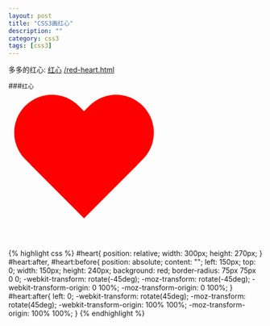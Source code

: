 ```yaml
---
layout: post
title: "CSS3画红心"
description: ""
category: css3
tags: [css3]
---
```



多多的红心: [红心](/red-heart.html) [/red-heart.html](/red-heart.html)

###`红心`
<div id="heart">&nbsp;</div>
<br/>
<style type="text/css">
  #heart{
    position: relative;
    width: 300px;
    height: 270px;
  }
  #heart:after,
  #heart:before{
    position: absolute;
    content: "";
    left: 150px;
    top: 0;
    width: 150px;
    height: 240px;
    background: red;
    border-radius: 75px 75px 0 0;
    -webkit-transform: rotate(-45deg);
    -moz-transform: rotate(-45deg);
    -webkit-transform-origin: 0 100%;
    -moz-transform-origin: 0 100%;
  }
  #heart:after{
    left: 0;
    -webkit-transform: rotate(45deg);
    -moz-transform: rotate(45deg);
    -webkit-transform-origin: 100% 100%;
    -moz-transform-origin: 100% 100%;
  }
</style>

{% highlight css %}
#heart{
    position: relative;
    width: 300px;
    height: 270px;
  }
  #heart:after,
  #heart:before{
    position: absolute;
    content: "";
    left: 150px;
    top: 0;
    width: 150px;
    height: 240px;
    background: red;
    border-radius: 75px 75px 0 0;
    -webkit-transform: rotate(-45deg);
    -moz-transform: rotate(-45deg);
    -webkit-transform-origin: 0 100%;
    -moz-transform-origin: 0 100%;
  }
  #heart:after{
    left: 0;
    -webkit-transform: rotate(45deg);
    -moz-transform: rotate(45deg);
    -webkit-transform-origin: 100% 100%;
    -moz-transform-origin: 100% 100%;
  }
{% endhighlight %}